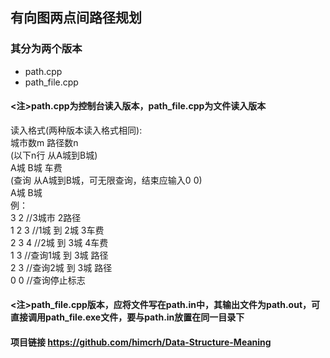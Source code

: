 ## 有向图两点间路径规划
### 其分为两个版本
- path.cpp
- path_file.cpp
  
#### <注>path.cpp为控制台读入版本，path_file.cpp为文件读入版本
读入格式(两种版本读入格式相同):<br/>
城市数m 路径数n<br/>
(以下n行 从A城到B城)<br/>
A城 B城 车费<br/>
(查询 从A城到B城，可无限查询，结束应输入0 0)<br/>
A城 B城<br/>
例：<br/>
3 2 //3城市 2路径<br/>
1 2 3 //1城 到 2城 3车费<br/>
2 3 4 //2城 到 3城 4车费<br/>
1 3 //查询1城 到 3城 路径<br/>
2 3 //查询2城 到 3城 路径<br/>
0 0 //查询停止标志<br/>

#### <注>path_file.cpp版本，应将文件写在path.in中，其输出文件为path.out，可直接调用path_file.exe文件，要与path.in放置在同一目录下

#### 项目链接 https://github.com/himcrh/Data-Structure-Meaning